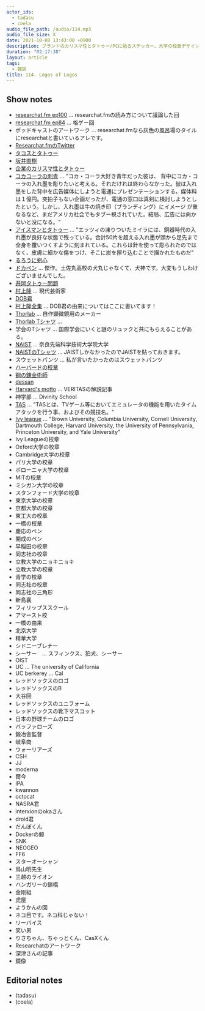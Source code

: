 ```yaml
---
actor_ids:
  - tadasu
  - coela
audio_file_path: /audio/114.mp3
audio_file_size: X
date: 2021-10-08 13:43:00 +0900
description: ブランドのカリスマ性とタトゥー/PCに貼るステッカー、大学の校章デザイン、スポーツチームのロゴデザイン、企業ロゴのデザイン、ポッドキャストのアートワークのデザインについて話しました。
duration: "02:17:38"
layout: article
tags:
  - 雑談
title: 114. Logos of Logos
---
```


## Show notes
- [researchat.fm ep100](https://researchat.fm/episode/100) ... researchat.fmの読み方について議論した回
- [researchat.fm ep84](https://researchat.fm/episode/84) ... 格ゲー回
- ポッドキャストのアートワーク ... researchat.fmなら灰色の風呂場のタイルにresearchatと書いているアレです。
- [Researchat.fmのTwitter](https://twitter.com/researchat_fm)
- [タコスとタトゥー](https://www.sfgate.com/food/article/casa-sanchez-tattoos-free-meal-promo-san-francisco-16465800.php)
- [坂井直樹](https://ja.wikipedia.org/wiki/%E5%9D%82%E4%BA%95%E7%9B%B4%E6%A8%B9)
- [企業のカリスマ性とタトゥー](http://sakainaoki.blogspot.com/2010/12/blog-post_559.html)
- [コカコーラの刺青](http://naokisakailab.blogspot.com/2013/04/) ... "コカ・コーラ大好き青年だった彼は、 背中にコカ・コーラの入れ墨を彫りたいと考える。それだけれは終わらなかった。彼は入れ墨をした背中を広告媒体にしようと電通にプレゼンテーションする。媒体料は１億円。突拍子もない企画だったが、電通の窓口は真剣に検討しようとしたという。しかし、入れ墨は牛の焼き印（ブランディング）にイメージ が重なるなど、まだアメリカ社会でもタブー視されていた。結局、広告には向かないと没になる。"
- [アイスマンとタトゥー](https://natgeo.nikkeibp.co.jp/nng/article/news/14/8469/) ... "エッツィの凍りついたミイラには、銅器時代の入れ墨が良好な状態で残っている。合計50片を超える入れ墨が頭から足先まで全身を覆いつくすように刻まれている。これらは針を使って彫られたのではなく、皮膚に細かな傷をつけ、そこに炭を擦り込むことで描かれたものだ"
- [るろうに剣心](https://www.amazon.co.jp/dp/B009PL82SC/)
- [ドカベン](https://www.amazon.co.jp/dp/B002CZPJZ2/) ... 傑作。土佐丸高校の犬丸じゃなくて、犬神です。大変もうしわけございませんでした。
- [井岡タトゥー問題](https://news.yahoo.co.jp/articles/c4a80872e1e04866d5ec32829175f5d1c91cc079)
- [村上隆](https://ja.wikipedia.org/wiki/%E6%9D%91%E4%B8%8A%E9%9A%86) ... 現代芸術家
- [DOB君](https://prtimes.jp/main/html/rd/p/000000622.000018324.html)
- [村上隆全集](https://www.amazon.co.jp/dp/4568104505/) ... DOB君の由来についてはここに書いてます！
- [Thorlab](https://www.thorlabs.com/) ... 自作顕微鏡用のメーカー
- [Thorlab Tシャツ](https://ameblo.jp/ladybird-2011/entry-12410718615.html) ... 
- 学会のTシャツ … 国際学会にいくと謎のリュックと共にもらえることがある。
- [NAIST](https://www.naist.jp/) ... 奈良先端科学技術大学院大学
- [NAISTのTシャツ](https://www.amazon.co.jp/dp/B01E73STKI) ... JAISTしかなかったのでJAISTを貼っておきます。
- スウェットパンツ … 私が言いたかったのはスウェットパンツ
- [ハーバードの校章](https://www.harvard.edu/about-harvard/harvard-history/harvard-shields/)
- [鋼の錬金術師](https://www.amazon.co.jp/dp/B009T8RYF8/)
- [dessan](https://twitter.com/D_Strangedea)
- [Harvard's motto](https://news.harvard.edu/gazette/story/2015/05/seal-of-approval/) ... VERITASの解説記事
- 神学部 ... Divinity School
- [TAS](https://dic.nicovideo.jp/a/tas) ... "TASとは、TVゲーム等においてエミュレータの機能を用いたタイムアタックを行う事、およびその競技名。"
- [Ivy league](https://en.wikipedia.org/wiki/Ivy_League) ... "Brown University, Columbia University, Cornell University, Dartmouth College, Harvard University, the University of Pennsylvania, Princeton University, and Yale University"
- Ivy Leagueの校章
- Oxford大学の校章
- Cambridge大学の校章
- パリ大学の校章
- ボローニャ大学の校章
- MITの校章
- ミシガン大学の校章
- スタンフォード大学の校章
- 東京大学の校章
- 京都大学の校章
- 東工大の校章
- 一橋の校章
- 慶応のペン
- 開成のペン
- 早稲田の校章
- 同志社の校章
- 立教大学のニョキニョキ
- 立教大学の校章
- 青学の校章
- 同志社の校章
- 同志社の三角形
- 新島襄
- フィリップススクール
- アマースト校
- 一橋の由来
- 北京大学
- 精華大学
- シドニーブレナー
- シーサー　… スフィンクス、狛犬、シーサー
- OIST
- UC … The university of California
- UC berkerey … Cal
- レッドソックスのロゴ
- レッドソックスのB
- 大谷回
- レッドソックスのユニフォーム
- レッドソックスの靴下マスコット
- 日本の野球チームのロゴ
- バッファローズ
- 鍛冶舎監督
- 岐阜商
- ウォーリアーズ
- CSH
- JJ
- moderna
- 爾今
- IPA
- kwannon
- octocat
- NASRA君
- interxionのokaさん　
- droid君
- だんぼくん
- Dockerの鯨
- SNK
- NEOGEO
- FF6
- スターオーシャン
- 鳥山明先生
- 三越のライオン
- ハンガリーの鎖橋
- 金剛組
- 虎屋
- ようかんの回
- ネコ目です。ネコ科じゃない！
- リーバイス
- 笑い男
- りさちゃん、ちゃっとくん、CasXくん
- Researchatのアートワーク
- 深津さんの記事
- 鏡像

## Editorial notes
- (tadasu)
- (coela)

